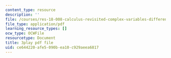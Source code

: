 ```yaml
---
content_type: resource
description: ''
file: /courses/res-18-008-calculus-revisited-complex-variables-differential-equations-and-linear-algebra-fall-2011/ce644220afe5090bea10c929aeea6817_ZYf0tz9oVz8.pdf
file_type: application/pdf
learning_resource_types: []
ocw_type: OCWFile
resourcetype: Document
title: 3play pdf file
uid: ce644220-afe5-090b-ea10-c929aeea6817
---
```

